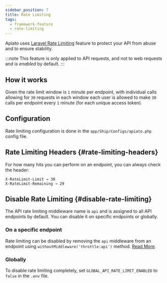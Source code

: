 ```yaml
---
sidebar_position: 7
title: Rate Limiting
tags:
  - framework-feature
  - rate-limiting
---
```


Apiato uses [Laravel Rate Limiting](https://laravel.com/docs/rate-limiting) feature
to protect your API from abuse and to ensure stability.

:::note
This feature is only applied to API requests, and not to web requests and is _enabled_ by default.
:::

## How it works

Given the rate limit window is `1` minute per endpoint,
with individual calls allowing for `30` requests in each window each user is allowed
to make `30` calls per endpoint every `1` minute
(for each unique access token).

## Configuration

Rate limiting configuration is done in the `app/Ship/Configs/apiato.php` config file.

## Rate Limiting Headers {#rate-limiting-headers}
For how many hits you can perform on an endpoint, you can always check the header:

```
X-RateLimit-Limit → 30
X-RateLimit-Remaining → 29
```

## Disable Rate Limiting {#disable-rate-limiting}
The API rate limiting middleware name is `api` and is assigned to all API endpoints by default.
You can disable it on specific endpoints or globally.

### On a specific endpoint
Rate limiting can be disabled
by removing the `api` middleware from an endpoint using `withoutMiddleware('throttle:api')` method.
[Read More](https://laravel.com/docs/middleware#excluding-middleware).

### Globally
To disable rate limiting completely, set `GLOBAL_API_RATE_LIMIT_ENABLED` to `false` in the `.env` file.

